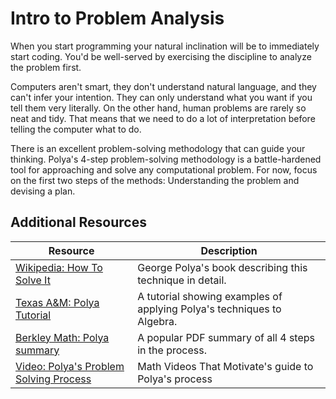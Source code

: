 # Intro to Problem Analysis

When you start programming your natural inclination will be to immediately start coding. You'd be well-served by exercising the discipline to analyze the problem first.

Computers aren't smart, they don't understand natural language, and they can't infer your intention. They can only understand what you want if you tell them very literally. On the other hand, human problems are rarely so neat and tidy. That means that we need to do a lot of interpretation before telling the computer what to do.

There is an excellent problem-solving methodology that can guide your thinking. Polya's 4-step problem-solving methodology is a battle-hardened tool for approaching and solve any computational problem. For now, focus on the first two steps of the methods: Understanding the problem and devising a plan.

## Additional Resources

| Resource | Description |
| --- | --- |
| [Wikipedia: How To Solve It](https://en.wikipedia.org/wiki/How_to_Solve_It) | George Polya's book describing this technique in detail. |
| [Texas A&M: Polya Tutorial](https://www.wtamu.edu/academic/anns/mps/math/mathlab/int_algebra/int_alg_tut8_probsol.htm) | A tutorial showing examples of applying Polya's techniques to Algebra. |
| [Berkley Math: Polya summary](https://math.berkeley.edu/~gmelvin/polya.pdf) | A popular PDF summary of all 4 steps in the process. |
| [Video: Polya's Problem Solving Process](https://www.youtube.com/watch?v=zhL3EMFSm6o) | Math Videos That Motivate's guide to Polya's process |
